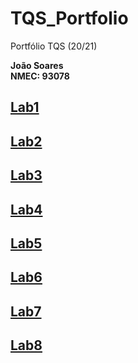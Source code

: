 # TQS_Portfolio
Portfólio TQS (20/21) 

**João Soares**\
**NMEC: 93078**

## [Lab1](https://github.com/JoaoTS20/TQS_Portfolio/tree/main/lab1)
## [Lab2](https://github.com/JoaoTS20/TQS_Portfolio/tree/main/lab2)
## [Lab3](https://github.com/JoaoTS20/TQS_Portfolio/tree/main/lab3)
## [Lab4](https://github.com/JoaoTS20/TQS_Portfolio/tree/main/lab4)
## [Lab5](https://github.com/JoaoTS20/TQS_Portfolio/tree/main/lab5)
## [Lab6](https://github.com/JoaoTS20/TQS_Portfolio/tree/main/lab6)
## [Lab7](https://github.com/JoaoTS20/TQS_Portfolio/tree/main/lab7)
## [Lab8](https://github.com/JoaoTS20/TQS_Portfolio/tree/main/lab8)

